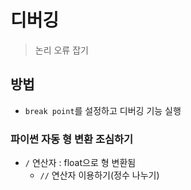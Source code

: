 # 디버깅

> 논리 오류 잡기

## 방법

- `break point`를 설정하고 디버깅 기능 실행

### 파이썬 자동 형 변환 조심하기

- `/` 연산자 : float으로 형 변환됨
    - `//` 연산자 이용하기(정수 나누기)